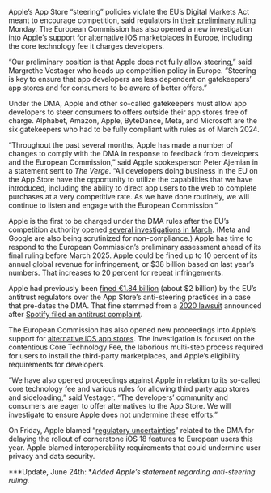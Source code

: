 Apple’s App Store “steering” policies violate the EU’s Digital Markets Act meant to encourage competition, said regulators in [their preliminary ruling](https://ec.europa.eu/commission/presscorner/detail/en/ip_24_3433) Monday. The European Commission has also opened a new investigation into Apple’s support for alternative iOS marketplaces in Europe, including the core technology fee it charges developers.

“Our preliminary position is that Apple does not fully allow steering,” said Margrethe Vestager who heads up competition policy in Europe. “Steering is key to ensure that app developers are less dependent on gatekeepers’ app stores and for consumers to be aware of better offers.”

Under the DMA, Apple and other so-called gatekeepers must allow app developers to steer consumers to offers outside their app stores free of charge. Alphabet, Amazon, Apple, ByteDance, Meta, and Microsoft are the six gatekeepers who had to be fully compliant with rules as of March 2024.

“Throughout the past several months, Apple has made a number of changes to comply with the DMA in response to feedback from developers and the European Commission,” said Apple spokesperson Peter Ajemian in a statement sent to *The Verge*. “All developers doing business in the EU on the App Store have the opportunity to utilize the capabilities that we have introduced, including the ability to direct app users to the web to complete purchases at a very competitive rate. As we have done routinely, we will continue to listen and engage with the European Commission.”

Apple is the first to be charged under the DMA rules after the EU’s competition authority opened [several investigations in March](/2024/3/25/24111232/european-commission-digital-markets-act-investigation). (Meta and Google are also being scrutinized for non-compliance.) Apple has time to respond to the European Commission’s preliminary assessment ahead of its final ruling before March 2025. Apple could be fined up to 10 percent of its annual global revenue for infringement, or $38 billion based on last year’s numbers. That increases to 20 percent for repeat infringements.

Apple had previously been [fined €1.84 billion](/2024/3/4/24005938/european-commission-antitrust-apple-investigation-anti-steering-rules-app-developers) (about $2 billion) by the EU’s antitrust regulators over the App Store’s anti-steering practices in a case that pre-dates the DMA. That fine stemmed from a [2020 lawsuit](/2020/6/16/21292651/apple-eu-antitrust-investigation-app-store-apple-pay) announced after [Spotify filed an antitrust complaint](/2019/3/13/18263453/spotify-apple-app-store-antitrust-complaint-ec-30-percent-cut-unfair).

The European Commission has also opened new proceedings into Apple’s support for [alternative iOS app stores](/24100979/altstore-europe-app-marketplace-price-games). The investigation is focused on the contentious Core Technology Fee, the laborious multi-step process required for users to install the third-party marketplaces, and Apple’s eligibility requirements for developers.

“We have also opened proceedings against Apple in relation to its so-called core technology fee and various rules for allowing third party app stores and sideloading,” said Vestager. “The developers’ community and consumers are eager to offer alternatives to the App Store. We will investigate to ensure Apple does not undermine these efforts.”

On Friday, Apple blamed “[regulatory uncertainties](/2024/6/21/24183251/apple-eu-delay-ai-screen-mirroring-shareplay-dma)” related to the DMA for delaying the rollout of cornerstone iOS 18 features to European users this year. Apple blamed interoperability requirements that could undermine user privacy and data security.

***Update, June 24th: **Added Apple’s statement regarding anti-steering ruling.*
